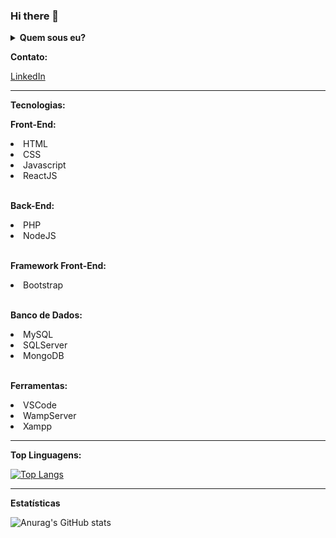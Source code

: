 ### Hi there 👋

<details>
  <summary><b>Quem sous eu?</b></summary>
  Olá, seja bem-vindo ao meu perfil.
  Sou um jovem amante da programação e desde de criança apaixonado por tecnologia.
  Meu início profissional, se deu como estagiário de suporte de TI em um restaurante, por meio da escola profissionalizante. Logo depois, atuei como testador de aplicações, onde trabalhei nesse ramo durante um ano. Além do conhecimento adquirido como tester. Atualmente, trabalho como estagiário em desenvolvimento web.
  Foco em aprendizado contínuo, cursos na área e conquistas de certificações.
  Possuo várias aplicações desenvolvidas por mim, desde freelas até projetos acadêmicos.
</details>

<b>Contato:</b>

[LinkedIn](https://www.linkedin.com/in/hildebrando-lima-664bb1130)

<hr />

<b>Tecnologias:</b>

<b>Front-End:</b>
<li>HTML</li>
<li>CSS</li>
<li>Javascript</li>
<li>ReactJS</li>

<br />

<b>Back-End:</b>

<li>PHP</li>
<li>NodeJS</li>

<br />

<b>Framework Front-End:</b>
<li>Bootstrap</li>

<br />

<b>Banco de Dados:</b>

<li>MySQL</li>
<li>SQLServer</li>
<li>MongoDB</li>

<br />

<b>Ferramentas:</b>
<li>VSCode</li>
<li>WampServer</li>
<li>Xampp</li>

<hr />

<b>Top Linguagens:</b>

[![Top Langs](https://github-readme-stats.vercel.app/api/top-langs/?username=HildebrandoLima&layout=compact)](https://github.com/HildebrandoLima/github-readme-stats)

<hr />

<b>Estatísticas</b>

![Anurag's GitHub stats](https://github-readme-stats.vercel.app/api?username=HildebrandoLima&show_icons=true&theme=radical)
